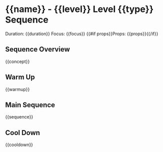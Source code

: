 # {{name}} - {{level}} Level {{type}} Sequence

Duration: {{duration}}
Focus: {{focus}}
{{#if props}}Props: {{props}}{{/if}}

## Sequence Overview
{{concept}}

## Warm Up
{{warmup}}

## Main Sequence
{{sequence}}

## Cool Down
{{cooldown}} 